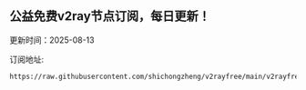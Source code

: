 ## 公益免费v2ray节点订阅，每日更新！
更新时间：2025-08-13

订阅地址:
```
https://raw.githubusercontent.com/shichongzheng/v2rayfree/main/v2rayfree
```
